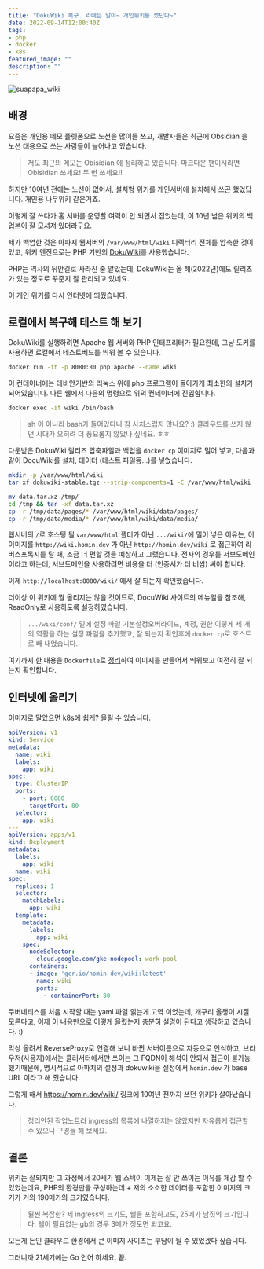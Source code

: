 ```yaml
---
title: "DokuWiki 복구. 라떼는 말야~ 개인위키를 썼단다~"
date: 2022-09-14T12:00:40Z
tags:
- php
- docker
- k8s
featured_image: ""
description: ""
---
```


![suapapa_wiki](https://homin.dev/asset/blog/img/suapapa_wiki.png)

## 배경

요즘은 개인용 메모 플렛폼으로 노션을 많이들 쓰고,
개발자들은 최근에 Obsidian 을 노션 대용으로 쓰는 사람들이 늘어나고 있습니다.

> 저도 최근의 메모는 Obisidian 에 정리하고 있습니다.
> 마크다운 팬이시라면 Obisidian 쓰세요! 두 번 쓰세요!!

하지만 10여년 전에는 노션이 없어서, 설치형 위키를 개인서버에 설치해서 쓰곤 했었답니다.
개인용 나무위키 같은거죠.

이렇게 잘 쓰다가 홈 서버를 운영할 여력이 안 되면서 접었는데, 이 10년 넘은 위키의
백업본이 잘 모셔져 있더라구요.

제가 백업한 것은 아파지 웹서버의 `/var/www/html/wiki` 디렉터리 전체를 압축한 것이었고,
위키 엔진으로는 PHP 기반의 [DokuWiki](https://www.dokuwiki.org/dokuwiki)를 사용했습니다.

PHP는 역사의 뒤안길로 사라진 줄 알았는데, DokuWiki는 올 해(2022년)에도 릴리즈가 있는 정도로
꾸준지 잘 관리되고 있네요.

이 개인 위키를 다시 인터넷에 띄웠습니다.

## 로컬에서 복구해 테스트 해 보기

DokuWiki를 실행하려면 Apache 웹 서버와 PHP 인터프리터가 필요한데,
그냥 도커를 사용하면 로컬에서 테스트베드를 띄워 볼 수 있습니다.

```bash
docker run -it -p 8080:80 php:apache --name wiki
```

이 컨테이너에는 데비안기반의 리눅스 위에 php 프로그램이 돌아가게 최소한의 설치가
되어있습니다. 다른 쉘에서 다음의 명령으로 위의 컨테이너에 진입합니다.

```bash
docker exec -it wiki /bin/bash
```

> sh 이 아니라 bash가 들어있다니 참 사치스럽지 않나요? :)
> 클라우드를 쓰지 않던 시대가 오히려 더 풍요롭지 않았나 싶네요. ㅎㅎ

다운받은 DokuWiki 릴리즈 압축파일과 백업을 `docker cp` 이미지로 밀어 넣고,
다음과 같이 DocuWiki를 설치, 데이터 (테스트 파일등...)를 넣었습니다.

```bash
mkdir -p /var/www/html/wiki
tar xf dokuwiki-stable.tgz --strip-components=1 -C /var/www/html/wiki

mv data.tar.xz /tmp/
cd /tmp && tar -xf data.tar.xz
cp -r /tmp/data/pages/* /var/www/html/wiki/data/pages/
cp -r /tmp/data/media/* /var/www/html/wiki/data/media/
```

웹서버의 `/`로 호스팅 될 `var/www/html` 폴더가 아닌 `.../wiki/`에 밀어 넣은 이유는,
이 이미지를 `http://wiki.homin.dev` 가 아닌 `http://homin.dev/wiki` 로 접근하여 리버스프록시를 탈 때,
조금 더 편할 것을 예상하고 그랬습니다. 전자의 경우를 서브도메인이라고 하는데,
서브도메인을 사용하려면 비용을 더 (인증서가 더 비쌈) 써야 합니다.

이제 `http://localhost:8080/wiki/` 에서 잘 되는지 확인했습니다.

더이상 이 위키에 뭘 올리지는 않을 것이므로, DocuWiki 사이트의 메뉴얼을 참조해,
ReadOnly로 사용하도록 설정하였습니다.

> `.../wiki/conf/` 밑에 설정 파일 기본설정오버라이드, 계정, 권한 이렇게 세 개의 역활을 하는
> 설정 파일을 추가했고, 잘 되는지 확인후에 `docker cp`로 호스트로 빼 내었습니다.

여기까지 한 내용을 `Dockerfile`로 [정리](https://raw.githubusercontent.com/suapapa/archive-wiki/main/Dockerfile)하여
이미지를 만들어서 띄워보고 여전히 잘 되는지 확인합니다.

## 인터넷에 올리기

이미지로 말았으면 k8s에 쉽게? 올릴 수 있습니다.
```yaml
apiVersion: v1
kind: Service
metadata:
  name: wiki
  labels:
    app: wiki
spec:
  type: ClusterIP
  ports:
    - port: 8080
      targetPort: 80
  selector:
    app: wiki
---
apiVersion: apps/v1
kind: Deployment
metadata:
  labels:
    app: wiki
  name: wiki
spec:
  replicas: 1
  selector:
    matchLabels:
      app: wiki
  template:
    metadata:
      labels:
        app: wiki
    spec:
      nodeSelector:
        cloud.google.com/gke-nodepool: work-pool
      containers:
      - image: 'gcr.io/homin-dev/wiki:latest'
        name: wiki
        ports:
          - containerPort: 80
```
쿠버네티스를 처음 시작할 때는 yaml 파일 읽는게 고역 이었는데,
개구리 올챙이 시절 모른다고,
이제 이 내용만으로 어떻게 올렸는지 충분히 설명이 된다고 생각하고 있습니다. :)

막상 올려서 ReverseProxy로 연결해 보니 바뀐 서버이름으로 자동으로 인식하고,
브라우저(사용자)에서는 클러서터에서만 쓰이는 그 FQDN이 해석이 안되서 접근이 불가능했기때문에,
명시적으로 아파치의 설정과 dokuwiki을 설정에서 `homin.dev` 가 base URL 이라고 해 줬습니다.

그렇게 해서 https://homin.dev/wiki/ 링크에 10여년 전까지 쓰던 위키가 살아났습니다.

> 정리안된 작업노트라 ingress의 목록에 나열하지는 않았지만 자유롭게 접근할 수 있으니
> 구경들 해 보세요.

## 결론

위키는 잘되지만 그 과정에서 20세기 웹 스택이 이제는 잘 안 쓰이는 이유를 체감 할 수 있었는데요,
PHP의 환경만을 구성하는데 + 저의 소소한 데이터를 포함한 이미지의 크기가 거의 190메가의 크기였습니다.

> 훨씬 복잡한? 제 ingress의 크기도, 쉘을 포함하고도, 25메가 남짓의 크기입니다.
> 쉘이 필요없는 gb의 경우 3메가 정도면 되고요.

모든게 돈인 클라우드 환경에서 큰 이미지 사이즈는 부담이 될 수 있었겠다 싶습니다.

그러니까 21세기에는 Go 언어 하세요. 끝.